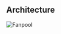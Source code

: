 ## Architecture

![Fanpool](https://github.com/user-attachments/assets/12e0ed2c-725e-49e1-919e-1ce635c73caa)
